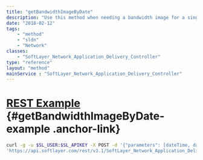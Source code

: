 ```yaml
---
title: "getBandwidthImageByDate"
description: "Use this method when needing a bandwidth image for a single application delivery controller. It will gather the correct input parameters for the generic graphing utility based on the date ranges "
date: "2018-02-12"
tags:
    - "method"
    - "sldn"
    - "Network"
classes:
    - "SoftLayer_Network_Application_Delivery_Controller"
type: "reference"
layout: "method"
mainService : "SoftLayer_Network_Application_Delivery_Controller"
---
```


# [REST Example](#getBandwidthImageByDate-example) <a href="/article/rest/"><i class="fas fa-question"></i></a> {#getBandwidthImageByDate-example .anchor-link} 
```bash
curl -g -u $SL_USER:$SL_APIKEY -X POST -d '{"parameters": [dateTime, dateTime, string]}' \
'https://api.softlayer.com/rest/v3.1/SoftLayer_Network_Application_Delivery_Controller/{SoftLayer_Network_Application_Delivery_ControllerID}/getBandwidthImageByDate'
```
